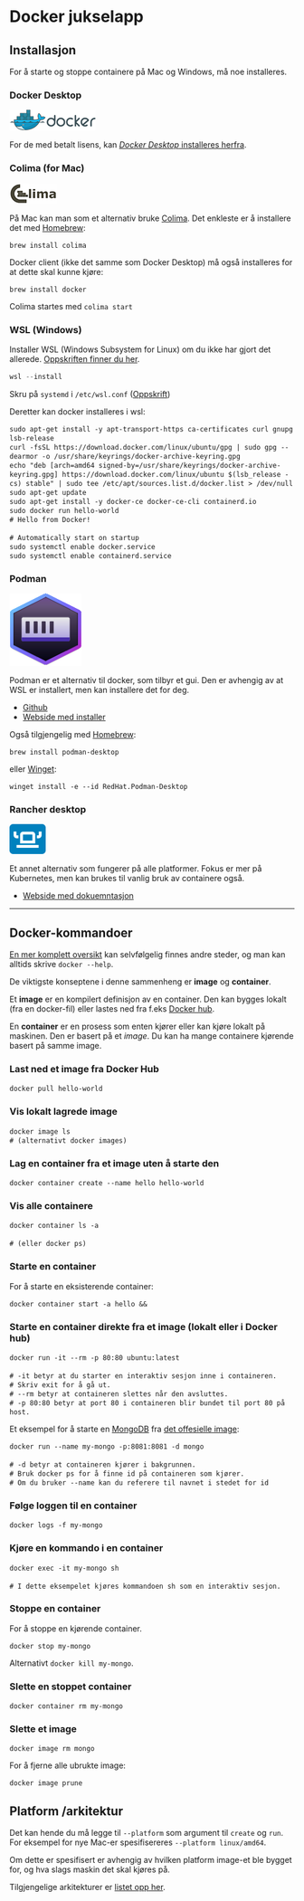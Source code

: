 Docker jukselapp
================

## Installasjon

For å starte og stoppe containere på Mac og Windows, må noe installeres.

### Docker Desktop

![Docker logo](../img/docker/Docker_(container_engine)_logo.png)

For de med betalt lisens, kan [_Docker Desktop_ installeres herfra](https://www.docker.com/products/docker-desktop/).

### Colima (for Mac)

![Colima logo](../img/docker/colima.png)

På Mac kan man som et alternativ bruke [Colima](https://github.com/abiosoft/colima). Det enkleste er å installere det med [Homebrew](https://brew.sh/):

```console
brew install colima
```

Docker client (ikke det samme som Docker Desktop) må også installeres for at dette skal kunne kjøre: 

```console
brew install docker
```

Colima startes med `colima start` 

### WSL (Windows)

Installer WSL (Windows Subsystem for Linux) om du ikke har gjort det allerede.
[Oppskriften finner du her](https://learn.microsoft.com/en-us/windows/wsl/install#install-wsl-command).

```powershell
wsl --install
```

Skru på `systemd` i `/etc/wsl.conf` ([Oppskrift](https://devblogs.microsoft.com/commandline/systemd-support-is-now-available-in-wsl/#set-the-systemd-flag-set-in-your-wsl-distro-settings))

Deretter kan docker installeres i wsl:

```console 
sudo apt-get install -y apt-transport-https ca-certificates curl gnupg lsb-release
curl -fsSL https://download.docker.com/linux/ubuntu/gpg | sudo gpg --dearmor -o /usr/share/keyrings/docker-archive-keyring.gpg
echo "deb [arch=amd64 signed-by=/usr/share/keyrings/docker-archive-keyring.gpg] https://download.docker.com/linux/ubuntu $(lsb_release -cs) stable" | sudo tee /etc/apt/sources.list.d/docker.list > /dev/null
sudo apt-get update
sudo apt-get install -y docker-ce docker-ce-cli containerd.io
sudo docker run hello-world
# Hello from Docker!

# Automatically start on startup
sudo systemctl enable docker.service
sudo systemctl enable containerd.service
```

### Podman

![Podman logo](../img/podman_logo.svg)

Podman er et alternativ til docker, som tilbyr et gui. Den er avhengig av at
WSL er installert, men kan installere det for deg.

- [Github](https://github.com/containers/podman/blob/main/docs/tutorials/podman-for-windows.md)
- [Webside med installer](https://podman.io/)

Også tilgjengelig med [Homebrew](https://brew.sh/):

```console
brew install podman-desktop
```
eller [Winget](https://learn.microsoft.com/en-us/windows/package-manager/winget/):

```console
winget install -e --id RedHat.Podman-Desktop
```

### Rancher desktop

![Rancher desktop logo](../img/rancher-desktop_logo.png)

Et annet alternativ som fungerer på alle platformer.
Fokus er mer på Kubernetes, men kan brukes til vanlig bruk av 
containere også.

- [Webside med dokuemntasjon](https://rancherdesktop.io/)


---

## Docker-kommandoer

[En mer komplett oversikt](https://docs.docker.com/get-started/docker_cheatsheet.pdf)
kan selvfølgelig finnes andre steder, og man kan alltids skrive `docker --help`.

De viktigste konseptene i denne sammenheng er **image** og **container**.

Et **image** er en kompilert definisjon av en container. Den kan bygges lokalt (fra en docker-fil) eller lastes ned fra f.eks [Docker hub](https://hub.docker.com/).

En **container** er en prosess som enten kjører eller kan kjøre lokalt på maskinen. Den er basert på et _image_. Du kan ha mange containere kjørende basert på samme image.

### Last ned et image fra Docker Hub

```console
docker pull hello-world
```

### Vis lokalt lagrede image

```console
docker image ls
# (alternativt docker images)
```

### Lag en container fra et image uten å starte den

```console
docker container create --name hello hello-world
```

### Vis alle containere

```console
docker container ls -a

# (eller docker ps)
```

### Starte en container

For å starte en eksisterende container:

```console
docker container start -a hello &&
```

### Starte en container direkte fra et image (lokalt eller i Docker hub)

```console
docker run -it --rm -p 80:80 ubuntu:latest

# -it betyr at du starter en interaktiv sesjon inne i containeren.
# Skriv exit for å gå ut.
# --rm betyr at containeren slettes når den avsluttes.
# -p 80:80 betyr at port 80 i containeren blir bundet til port 80 på host.
```
Et eksempel for å starte en [MongoDB](https://www.mongodb.com/) fra [det offesielle image](https://hub.docker.com/_/mongo):

```console
docker run --name my-mongo -p:8081:8081 -d mongo

# -d betyr at containeren kjører i bakgrunnen.
# Bruk docker ps for å finne id på containeren som kjører.
# Om du bruker --name kan du referere til navnet i stedet for id
```

### Følge loggen til en container

```console
docker logs -f my-mongo
```

### Kjøre en kommando i en container

```console
docker exec -it my-mongo sh

# I dette eksempelet kjøres kommandoen sh som en interaktiv sesjon.
```

### Stoppe en container

For å stoppe en kjørende container.

```console
docker stop my-mongo
```

Alternativt `docker kill my-mongo`.

### Slette en stoppet container

```console
docker container rm my-mongo
```

### Slette et image

```console
docker image rm mongo
```

For å fjerne alle ubrukte image:

```console
docker image prune
```

## Platform /arkitektur

Det kan hende du må legge til `--platform` som argument 
til `create` og `run`. For eksempel for nye Mac-er spesifisereres 
`--platform linux/amd64`.

Om dette er spesifisert er avhengig av hvilken platform 
image-et ble bygget for, og hva slags maskin det skal kjøres på.

Tilgjengelige arkitekturer er [listet opp her](https://github.com/docker-library/official-images#user-content-architectures-other-than-amd64).
